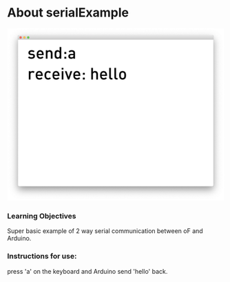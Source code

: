 # About serialExample

![Screenshot of serialExample](serialExample01.png)


### Learning Objectives

Super basic example of 2 way serial communication between oF and Arduino.

### Instructions for use:

press 'a' on the keyboard and Arduino send 'hello' back.


